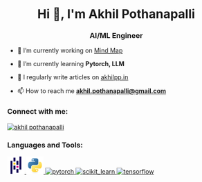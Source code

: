 <h1 align="center">Hi 👋, I'm Akhil Pothanapalli</h1>
<h3 align="center">AI/ML Engineer</h3>

- 🔭 I’m currently working on [Mind Map](https://github.com/Akhil-Pothanapalli/Mind-map)

- 🌱 I’m currently learning **Pytorch, LLM**

- 📝 I regularly write articles on [akhilpp.in](akhilpp.in)

- 📫 How to reach me **akhil.pothanapalli@gmail.com**

<h3 align="left">Connect with me:</h3>
<p align="left">
<a href="https://linkedin.com/in/akhil-pothanapalli" target="blank"><img align="center" src="https://raw.githubusercontent.com/rahuldkjain/github-profile-readme-generator/master/src/images/icons/Social/linked-in-alt.svg" alt="akhil pothanapalli" height="30" width="40" /></a>
</p>

<h3 align="left">Languages and Tools:</h3>
<p align="left"> <a href="https://pandas.pydata.org/" target="_blank" rel="noreferrer"> <img src="https://raw.githubusercontent.com/devicons/devicon/2ae2a900d2f041da66e950e4d48052658d850630/icons/pandas/pandas-original.svg" alt="pandas" width="40" height="40"/> </a> <a href="https://www.python.org" target="_blank" rel="noreferrer"> <img src="https://raw.githubusercontent.com/devicons/devicon/master/icons/python/python-original.svg" alt="python" width="40" height="40"/> </a> <a href="https://pytorch.org/" target="_blank" rel="noreferrer"> <img src="https://www.vectorlogo.zone/logos/pytorch/pytorch-icon.svg" alt="pytorch" width="40" height="40"/> </a> <a href="https://scikit-learn.org/" target="_blank" rel="noreferrer"> <img src="https://upload.wikimedia.org/wikipedia/commons/0/05/Scikit_learn_logo_small.svg" alt="scikit_learn" width="40" height="40"/> </a> <a href="https://www.tensorflow.org" target="_blank" rel="noreferrer"> <img src="https://www.vectorlogo.zone/logos/tensorflow/tensorflow-icon.svg" alt="tensorflow" width="40" height="40"/> </a> </p>
